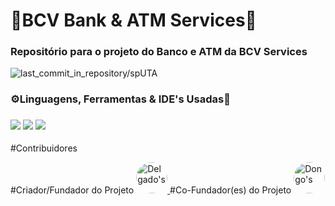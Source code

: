 <h1>🏦BCV Bank & ATM Services🏧</h1>
<h3>Repositório para o projeto do Banco e ATM da BCV Services</h3>
    <img src="https://img.shields.io/github/last-commit/LiedsonDelgado/school_projects-UTA?color=03fc84" alt="last_commit_in_repository/spUTA"/>
    
<h3>⚙️Linguagens, Ferramentas & IDE's Usadas🔧</h2>
<h3>
      <img src="https://img.shields.io/badge/java-%23ED8B00.svg?style=for-the-badge&logo=openjdk&logoColor=white"/>
      <img src="https://img.shields.io/badge/Visual%20Studio%20Code-0078d7.svg?style=for-the-badge&logo=visual-studio-code&logoColor=white"/>
      <img src="https://img.shields.io/badge/IntelliJIDEA-000000.svg?style=for-the-badge&logo=intellij-idea&logoColor=white"/>
</h3>

#Contribuidores

#Criador/Fundador do Projeto
<a href="https://github.com/LiedsonDelgado">
  <img src="https://avatars.githubusercontent.com/LiedsonDelgado" width="50px;" style="border-radius: 100%;" alt="Delgado's"/>
</a>
#Co-Fundador(es) do Projeto
<a href="https://github.com/TiagoDongo">
  <img src="https://avatars.githubusercontent.com/TiagoDongo" width="50px;" style="border-radius: 100%;" alt="Dongo's"/>
</a>
